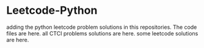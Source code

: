 # Leetcode-Python
adding the python leetcode problem solutions in this repositories. 
The code files are here.
all CTCI problems solutions are here.
some leetcode solutions are here.


























































































































































